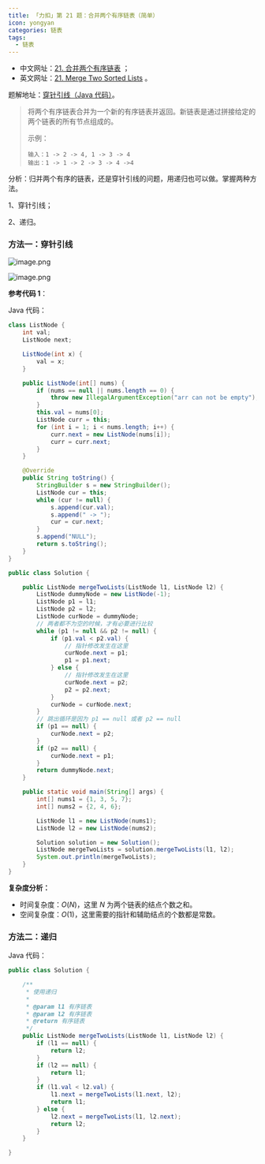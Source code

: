 ```yaml
---
title: 「力扣」第 21 题：合并两个有序链表（简单）
icon: yongyan
categories: 链表
tags:
  - 链表
---
```


+ 中文网址：[21. 合并两个有序链表](https://leetcode-cn.com/problems/merge-two-sorted-lists/description/) ；
+ 英文网址：[21. Merge Two Sorted Lists](https://leetcode.com/problems/merge-two-sorted-lists/description/) 。

题解地址：[穿针引线（Java 代码）](https://leetcode-cn.com/problems/merge-two-sorted-lists/solution/chuan-zhen-yin-xian-java-dai-ma-by-liweiwei1419/)。

> 将两个有序链表合并为一个新的有序链表并返回。新链表是通过拼接给定的两个链表的所有节点组成的。 
>
> 示例：
>
> ```
> 输入：1 -> 2 -> 4, 1 -> 3 -> 4
> 输出：1 -> 1 -> 2 -> 3 -> 4 ->4
> ```
>

分析：归并两个有序的链表，还是穿针引线的问题，用递归也可以做。掌握两种方法。

1、穿针引线；

2、递归。

### 方法一：穿针引线

![image.png](https://pic.leetcode-cn.com/12b00e35459dc32405363e0f641653b5e926b7be94cfd063bd3b10943f3b84d1-image.png)

![image.png](https://pic.leetcode-cn.com/ffba6fb487a62746149227b81ff6e948f13b96e7cfdb77a50d0fc80c59f750a6-image.png)

**参考代码 1**：

Java 代码：


```Java []
class ListNode {
    int val;
    ListNode next;

    ListNode(int x) {
        val = x;
    }

    public ListNode(int[] nums) {
        if (nums == null || nums.length == 0) {
            throw new IllegalArgumentException("arr can not be empty");
        }
        this.val = nums[0];
        ListNode curr = this;
        for (int i = 1; i < nums.length; i++) {
            curr.next = new ListNode(nums[i]);
            curr = curr.next;
        }
    }

    @Override
    public String toString() {
        StringBuilder s = new StringBuilder();
        ListNode cur = this;
        while (cur != null) {
            s.append(cur.val);
            s.append(" -> ");
            cur = cur.next;
        }
        s.append("NULL");
        return s.toString();
    }
}

public class Solution {

    public ListNode mergeTwoLists(ListNode l1, ListNode l2) {
        ListNode dummyNode = new ListNode(-1);
        ListNode p1 = l1;
        ListNode p2 = l2;
        ListNode curNode = dummyNode;
        // 两者都不为空的时候，才有必要进行比较
        while (p1 != null && p2 != null) {
            if (p1.val < p2.val) {
                // 指针修改发生在这里
                curNode.next = p1;
                p1 = p1.next;
            } else {
                // 指针修改发生在这里
                curNode.next = p2;
                p2 = p2.next;
            }
            curNode = curNode.next;
        }
        // 跳出循环是因为 p1 == null 或者 p2 == null
        if (p1 == null) {
            curNode.next = p2;
        }
        if (p2 == null) {
            curNode.next = p1;
        }
        return dummyNode.next;
    }

    public static void main(String[] args) {
        int[] nums1 = {1, 3, 5, 7};
        int[] nums2 = {2, 4, 6};

        ListNode l1 = new ListNode(nums1);
        ListNode l2 = new ListNode(nums2);

        Solution solution = new Solution();
        ListNode mergeTwoLists = solution.mergeTwoLists(l1, l2);
        System.out.println(mergeTwoLists);
    }
}
```

**复杂度分析：**

+ 时间复杂度：$O(N)$，这里 $N$ 为两个链表的结点个数之和。
+ 空间复杂度：$O(1)$，这里需要的指针和辅助结点的个数都是常数。

### 方法二：递归

Java 代码：

```java
public class Solution {

    /**
     * 使用递归
     *
     * @param l1 有序链表
     * @param l2 有序链表
     * @return 有序链表
     */
    public ListNode mergeTwoLists(ListNode l1, ListNode l2) {
        if (l1 == null) {
            return l2;
        }
        if (l2 == null) {
            return l1;
        }
        if (l1.val < l2.val) {
            l1.next = mergeTwoLists(l1.next, l2);
            return l1;
        } else {
            l2.next = mergeTwoLists(l1, l2.next);
            return l2;
        }
    }

}
```
